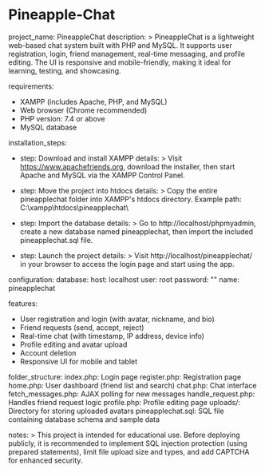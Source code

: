 # Pineapple-Chat
project_name: PineappleChat
description: >
  PineappleChat is a lightweight web-based chat system built with PHP and MySQL.
  It supports user registration, login, friend management, real-time messaging, and profile editing.
  The UI is responsive and mobile-friendly, making it ideal for learning, testing, and showcasing.

requirements:
  - XAMPP (includes Apache, PHP, and MySQL)
  - Web browser (Chrome recommended)
  - PHP version: 7.4 or above
  - MySQL database

installation_steps:
  - step: Download and install XAMPP
    details: >
      Visit https://www.apachefriends.org, download the installer, then start Apache and MySQL via the XAMPP Control Panel.

  - step: Move the project into htdocs
    details: >
      Copy the entire pineapplechat folder into XAMPP's htdocs directory.
      Example path: C:\xampp\htdocs\pineapplechat\

  - step: Import the database
    details: >
      Go to http://localhost/phpmyadmin, create a new database named pineapplechat,
      then import the included pineapplechat.sql file.

  - step: Launch the project
    details: >
      Visit http://localhost/pineapplechat/ in your browser to access the login page and start using the app.

configuration:
  database:
    host: localhost
    user: root
    password: ""
    name: pineapplechat

features:
  - User registration and login (with avatar, nickname, and bio)
  - Friend requests (send, accept, reject)
  - Real-time chat (with timestamp, IP address, device info)
  - Profile editing and avatar upload
  - Account deletion
  - Responsive UI for mobile and tablet

folder_structure:
  index.php: Login page
  register.php: Registration page
  home.php: User dashboard (friend list and search)
  chat.php: Chat interface
  fetch_messages.php: AJAX polling for new messages
  handle_request.php: Handles friend request logic
  profile.php: Profile editing page
  uploads/: Directory for storing uploaded avatars
  pineapplechat.sql: SQL file containing database schema and sample data

notes: >
  This project is intended for educational use. Before deploying publicly,
  it is recommended to implement SQL injection protection (using prepared statements),
  limit file upload size and types, and add CAPTCHA for enhanced security.
